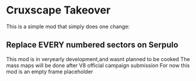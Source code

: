 # Cruxscape Takeover
This is a simple mod that simply does one change:
## Replace EVERY numbered sectors on Serpulo

This mod is in veryearly development,and wasnt planned to be cooked
The mass maps will be done after V8 official campaign submission
For now this mod is an empty frame placeholder

